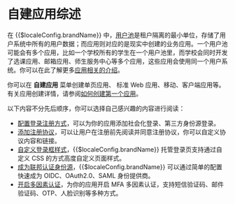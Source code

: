# 自建应用综述

<LastUpdated/>

在 {{$localeConfig.brandName}} 中，[用户池](/concepts/user-pool.md)是租户隔离的最小单位，存储了用户系统中所有的用户数据；而应用则对应的是现实中创建的业务应用。一个用户池可能会有多个应用，比如一个学校所有的学生在一个用户池里，而学校会同时开发了选课应用、邮箱应用、师生服务中心等多个应用，这些应用会使用同一个用户系统。你可以在此了解更多[应用相关的介绍](/concepts/application.md)。

你可以在 **自建应用** 菜单创建单页应用、 标准 Web 应用、移动、客户端应用等。有关应用创建详情，请参阅[如何创建第一个应用](./create-app.md)。

以下内容不分先后顺序，你可以选择自己感兴趣的内容进行阅读：

- [配置登录注册方式](/guides/app-new/create-app/login-control.md)，可以为你的应用添加社会化登录、第三方身份源登录。
- [添加注册协议](/guides/app-new/create-app/customize-guard.md#登录注册协议)，可以让用户在注册前先阅读并同意注册协议，你可以自定义协议内容和链接。
- [自定义登录框样式](/guides/app-new/create-app/customize-guard.md#登录框样式)，{{$localeConfig.brandName}} 托管登录页支持通过自定义 CSS 的方式高度自定义页面样式。
- [成为联邦认证身份源](/guides/app-new/create-app/app-configuration.md)，{{$localeConfig.brandName}} 可以通过简单的配置快速成为 OIDC、OAuth2.0、SAML 身份提供商。
- [开启多因素认证](/guides/app-new/create-app/security-management.md#多因素认证)，为你的应用开启 MFA 多因素认证，支持短信验证码、邮件验证码、OTP、人脸识别等多种方式。

